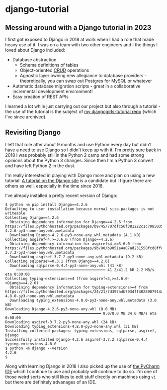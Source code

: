 # django-tutorial
## Messing around with a Django tutorial in 2023

I first got exposed to Django in 2018 at work when I had a role that made heavy use of it.  I was on a team with two other engineers and I the things I loved about Django included:
- Database abstraction
    - Schema definitions of tables
    - Object-oriented [CRUD](https://en.wikipedia.org/wiki/Create,_read,_update_and_delete) operations
    - Agnostic layer owning new allegiance to database providers - theoretically, you can swap out Postgres for MySQL or whatever
- Automatic database migration scripts - great in a collaborative incremental development environment!
- Easy creation of REST APIs

I learned a lot while just carrying out our project but also through a tutorial - the use of the tutorial is the subject of [my djangogirls-tutorial repo](https://github.com/pfuntner/djangogirls-tutorial-2018) (which I've since archived).

## Revisiting Django
I left that role after about 9 months and use Python every day but didn't have a need to use Django so I didn't keep up with it.  I'm pretty sure back in 2018 I was probably still in the Python 2 camp and had some strong opinions about the Python 3 changes.  Since then I'm a Python 3 convert and have left Python 2 in the dust.

I'm really interested in playing with Django more and plan on using a new tutorial.  [A tutorial on the Django site](https://docs.djangoproject.com/en/4.2/intro/tutorial01/) is a candidate but I figure there are others as well, especially in the time since 2018.

I've already installed a pretty recent version of Django:
```
$ python -m pip install Django==4.2.6
Defaulting to user installation because normal site-packages is not writeable
Collecting Django==4.2.6
  Obtaining dependency information for Django==4.2.6 from https://files.pythonhosted.org/packages/b9/45/707dfc56f381222c1c798503546cb390934ab246fc45b5051ef66e31099c/Django-4.2.6-py3-none-any.whl.metadata
  Downloading Django-4.2.6-py3-none-any.whl.metadata (4.1 kB)
Collecting asgiref<4,>=3.6.0 (from Django==4.2.6)
  Obtaining dependency information for asgiref<4,>=3.6.0 from https://files.pythonhosted.org/packages/9b/80/b9051a4a07ad231558fcd8ffc89232711b4e618c15cb7a392a17384bbeef/asgiref-3.7.2-py3-none-any.whl.metadata
  Downloading asgiref-3.7.2-py3-none-any.whl.metadata (9.2 kB)
Collecting sqlparse>=0.3.1 (from Django==4.2.6)
  Downloading sqlparse-0.4.4-py3-none-any.whl (41 kB)
     ━━━━━━━━━━━━━━━━━━━━━━━━━━━━━━━━━━━━━━━━ 41.2/41.2 kB 2.2 MB/s eta 0:00:00
Collecting typing-extensions>=4 (from asgiref<4,>=3.6.0->Django==4.2.6)
  Obtaining dependency information for typing-extensions>=4 from https://files.pythonhosted.org/packages/24/21/7d397a4b7934ff4028987914ac1044d3b7d52712f30e2ac7a2ae5bc86dd0/typing_extensions-4.8.0-py3-none-any.whl.metadata
  Downloading typing_extensions-4.8.0-py3-none-any.whl.metadata (3.0 kB)
Downloading Django-4.2.6-py3-none-any.whl (8.0 MB)
   ━━━━━━━━━━━━━━━━━━━━━━━━━━━━━━━━━━━━━━━━ 8.0/8.0 MB 34.0 MB/s eta 0:00:00
Downloading asgiref-3.7.2-py3-none-any.whl (24 kB)
Downloading typing_extensions-4.8.0-py3-none-any.whl (31 kB)
Installing collected packages: typing-extensions, sqlparse, asgiref, Django
Successfully installed Django-4.2.6 asgiref-3.7.2 sqlparse-0.4.4 typing-extensions-4.8.0
$ python -m django --version
4.2.6
$
```

Along with learning Django in 2018 I also picked up the use of [the PyCharm IDE](https://www.jetbrains.com/pycharm/) which I continue to use and probably will continue to do so.  I'm one of those weird sorts who still likes to edit stuff directly on machines using `vi` but there are definitely advanages of an IDE.
